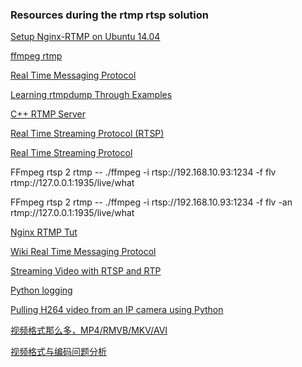 ### Resources during the rtmp rtsp solution
[Setup Nginx-RTMP on Ubuntu 14.04](https://www.vultr.com/docs/setup-nginx-rtmp-on-ubuntu-14-04)

[ffmpeg rtmp](http://blog.csdn.net/gubenpeiyuan/article/details/38089013)

[Real Time Messaging Protocol](http://en.wikipedia.org/wiki/Real_Time_Messaging_Protocol)

[Learning rtmpdump Through Examples](http://pclosmag.com/html/issues/201104/page19.html)

[C++ RTMP Server](http://www.rtmpd.com/)

[Real Time Streaming Protocol (RTSP)](http://www.informit.com/articles/article.aspx?p=169578&seqNum=3)

[Real Time Streaming Protocol](http://en.wikipedia.org/wiki/Real_Time_Streaming_Protocol)

FFmpeg rtsp 2 rtmp -- ./ffmpeg -i rtsp://192.168.10.93:1234 -f flv rtmp://127.0.0.1:1935/live/what

FFmpeg rtsp 2 rtmp -- ./ffmpeg -i rtsp://192.168.10.93:1234 -f flv -an rtmp://127.0.0.1:1935/live/what

[Nginx RTMP Tut](https://github.com/arut/nginx-rtmp-module/wiki/Tutorial)

[Wiki Real Time Messaging Protocol](http://en.wikipedia.org/wiki/Real_Time_Messaging_Protocol)

[Streaming Video with RTSP and RTP](http://www.csee.umbc.edu/~pmundur/courses/CMSC691C/lab5-kurose-ross.html)

[Python logging](http://pymotw.com/2/logging/)

[Pulling H264 video from an IP camera using Python](http://blog.mikemccandless.com/2013/11/pulling-h264-video-from-ip-camera-using.html)

[视频格式那么多，MP4/RMVB/MKV/AVI ](http://www.zhihu.com/question/20997688)

[视频格式与编码问题分析](http://www.cnblogs.com/reach296/p/4001976.html)
